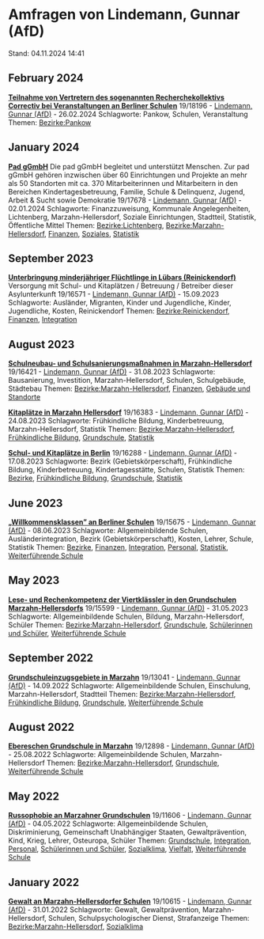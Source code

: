 # Amfragen von Lindemann, Gunnar (AfD)

Stand: 04.11.2024 14:41

## February 2024
**[Teilnahme von Vertretern des sogenannten Recherchekollektivs Correctiv bei Veranstaltungen an Berliner Schulen](https://pardok.parlament-berlin.de/starweb/adis/citat/VT/19/SchrAnfr/S19-18196.pdf)**
19/18196 - [Lindemann, Gunnar (AfD)](autor_lindemann_gunnar_afd.md) - 26.02.2024
Schlagworte: Pankow, Schulen, Veranstaltung
Themen: [Bezirke:Pankow](thema_bezirke_pankow.md)

## January 2024
**[Pad gGmbH](https://pardok.parlament-berlin.de/starweb/adis/citat/VT/19/SchrAnfr/S19-17678.pdf)**
Die pad gGmbH begleitet und unterstützt Menschen. Zur pad gGmbH gehören inzwischen über 60 Einrichtungen und Projekte an mehr als 50 Standorten mit ca. 370 Mitarbeiterinnen und Mitarbeitern in den Bereichen Kindertagesbetreuung, Familie, Schule & Delinquenz, Jugend, Arbeit & Sucht sowie Demokratie
19/17678 - [Lindemann, Gunnar (AfD)](autor_lindemann_gunnar_afd.md) - 02.01.2024
Schlagworte: Finanzzuweisung, Kommunale Angelegenheiten, Lichtenberg, Marzahn-Hellersdorf, Soziale Einrichtungen, Stadtteil, Statistik, Öffentliche Mittel
Themen: [Bezirke:Lichtenberg](thema_bezirke_lichtenberg.md), [Bezirke:Marzahn-Hellersdorf](thema_bezirke_marzahn-hellersdorf.md), [Finanzen](thema_finanzen.md), [Soziales](thema_soziales.md), [Statistik](thema_statistik.md)

## September 2023
**[Unterbringung minderjähriger Flüchtlinge in Lübars (Reinickendorf)](https://pardok.parlament-berlin.de/starweb/adis/citat/VT/19/SchrAnfr/S19-16571.pdf)**
Versorgung mit Schul- und Kitaplätzen / Betreuung / Betreiber dieser Asylunterkunft
19/16571 - [Lindemann, Gunnar (AfD)](autor_lindemann_gunnar_afd.md) - 15.09.2023
Schlagworte: Ausländer, Migranten, Kinder und Jugendliche, Kinder, Jugendliche, Kosten, Reinickendorf
Themen: [Bezirke:Reinickendorf](thema_bezirke_reinickendorf.md), [Finanzen](thema_finanzen.md), [Integration](thema_integration.md)

## August 2023
**[Schulneubau- und Schulsanierungsmaßnahmen in Marzahn-Hellersdorf](https://pardok.parlament-berlin.de/starweb/adis/citat/VT/19/SchrAnfr/S19-16421.pdf)**
19/16421 - [Lindemann, Gunnar (AfD)](autor_lindemann_gunnar_afd.md) - 31.08.2023
Schlagworte: Bausanierung, Investition, Marzahn-Hellersdorf, Schulen, Schulgebäude, Städtebau
Themen: [Bezirke:Marzahn-Hellersdorf](thema_bezirke_marzahn-hellersdorf.md), [Finanzen](thema_finanzen.md), [Gebäude und Standorte](thema_gebaeude_und_standorte.md)

**[Kitaplätze in Marzahn Hellersdorf](https://pardok.parlament-berlin.de/starweb/adis/citat/VT/19/SchrAnfr/S19-16383.pdf)**
19/16383 - [Lindemann, Gunnar (AfD)](autor_lindemann_gunnar_afd.md) - 24.08.2023
Schlagworte: Frühkindliche Bildung, Kinderbetreuung, Marzahn-Hellersdorf, Statistik
Themen: [Bezirke:Marzahn-Hellersdorf](thema_bezirke_marzahn-hellersdorf.md), [Frühkindliche Bildung](thema_fruehkindliche_bildung.md), [Grundschule](thema_grundschule.md), [Statistik](thema_statistik.md)

**[Schul- und Kitaplätze in Berlin](https://pardok.parlament-berlin.de/starweb/adis/citat/VT/19/SchrAnfr/S19-16288.pdf)**
19/16288 - [Lindemann, Gunnar (AfD)](autor_lindemann_gunnar_afd.md) - 17.08.2023
Schlagworte: Bezirk (Gebietskörperschaft), Frühkindliche Bildung, Kinderbetreuung, Kindertagesstätte, Schulen, Statistik
Themen: [Bezirke](thema_bezirke.md), [Frühkindliche Bildung](thema_fruehkindliche_bildung.md), [Grundschule](thema_grundschule.md), [Statistik](thema_statistik.md)

## June 2023
**[„Willkommensklassen” an Berliner Schulen](https://pardok.parlament-berlin.de/starweb/adis/citat/VT/19/SchrAnfr/S19-15675.pdf)**
19/15675 - [Lindemann, Gunnar (AfD)](autor_lindemann_gunnar_afd.md) - 08.06.2023
Schlagworte: Allgemeinbildende Schulen, Ausländerintegration, Bezirk (Gebietskörperschaft), Kosten, Lehrer, Schule, Statistik
Themen: [Bezirke](thema_bezirke.md), [Finanzen](thema_finanzen.md), [Integration](thema_integration.md), [Personal](thema_personal.md), [Statistik](thema_statistik.md), [Weiterführende Schule](thema_weiterfuehrende_schule.md)

## May 2023
**[Lese- und Rechenkompetenz der Viertklässler in den Grundschulen Marzahn-Hellersdorfs](https://pardok.parlament-berlin.de/starweb/adis/citat/VT/19/SchrAnfr/S19-15599.pdf)**
19/15599 - [Lindemann, Gunnar (AfD)](autor_lindemann_gunnar_afd.md) - 31.05.2023
Schlagworte: Allgemeinbildende Schulen, Bildung, Marzahn-Hellersdorf, Schüler
Themen: [Bezirke:Marzahn-Hellersdorf](thema_bezirke_marzahn-hellersdorf.md), [Grundschule](thema_grundschule.md), [Schülerinnen und Schüler](thema_schuelerinnen_und_schueler.md), [Weiterführende Schule](thema_weiterfuehrende_schule.md)

## September 2022
**[Grundschuleinzugsgebiete in Marzahn](https://pardok.parlament-berlin.de/starweb/adis/citat/VT/19/SchrAnfr/S19-13041.pdf)**
19/13041 - [Lindemann, Gunnar (AfD)](autor_lindemann_gunnar_afd.md) - 14.09.2022
Schlagworte: Allgemeinbildende Schulen, Einschulung, Marzahn-Hellersdorf, Stadtteil
Themen: [Bezirke:Marzahn-Hellersdorf](thema_bezirke_marzahn-hellersdorf.md), [Frühkindliche Bildung](thema_fruehkindliche_bildung.md), [Grundschule](thema_grundschule.md), [Weiterführende Schule](thema_weiterfuehrende_schule.md)

## August 2022
**[Ebereschen Grundschule in Marzahn](https://pardok.parlament-berlin.de/starweb/adis/citat/VT/19/SchrAnfr/S19-12898.pdf)**
19/12898 - [Lindemann, Gunnar (AfD)](autor_lindemann_gunnar_afd.md) - 25.08.2022
Schlagworte: Allgemeinbildende Schulen, Marzahn-Hellersdorf
Themen: [Bezirke:Marzahn-Hellersdorf](thema_bezirke_marzahn-hellersdorf.md), [Grundschule](thema_grundschule.md), [Weiterführende Schule](thema_weiterfuehrende_schule.md)

## May 2022
**[Russophobie an Marzahner Grundschulen](https://pardok.parlament-berlin.de/starweb/adis/citat/VT/19/SchrAnfr/S19-11606.pdf)**
19/11606 - [Lindemann, Gunnar (AfD)](autor_lindemann_gunnar_afd.md) - 04.05.2022
Schlagworte: Allgemeinbildende Schulen, Diskriminierung, Gemeinschaft Unabhängiger Staaten, Gewaltprävention, Kind, Krieg, Lehrer, Osteuropa, Schüler
Themen: [Grundschule](thema_grundschule.md), [Integration](thema_integration.md), [Personal](thema_personal.md), [Schülerinnen und Schüler](thema_schuelerinnen_und_schueler.md), [Sozialklima](thema_sozialklima.md), [Vielfalt](thema_vielfalt.md), [Weiterführende Schule](thema_weiterfuehrende_schule.md)

## January 2022
**[Gewalt an Marzahn-Hellersdorfer Schulen](https://pardok.parlament-berlin.de/starweb/adis/citat/VT/19/SchrAnfr/S19-10615.pdf)**
19/10615 - [Lindemann, Gunnar (AfD)](autor_lindemann_gunnar_afd.md) - 31.01.2022
Schlagworte: Gewalt, Gewaltprävention, Marzahn-Hellersdorf, Schulen, Schulpsychologischer Dienst, Strafanzeige
Themen: [Bezirke:Marzahn-Hellersdorf](thema_bezirke_marzahn-hellersdorf.md), [Sozialklima](thema_sozialklima.md)

